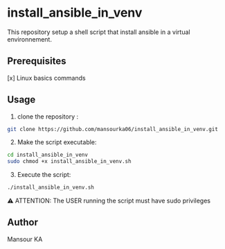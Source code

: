 # install_ansible_in_venv
This repository setup a shell script that install ansible in a virtual environnement.


## Prerequisites
[x] Linux basics commands


## Usage
1. clone the repository :
```bash
git clone https://github.com/mansourka06/install_ansible_in_venv.git
```

 2. Make the script executable:
```bash
cd install_ansible_in_venv
sudo chmod +x install_ansible_in_venv.sh
```
3. Execute the script:
```bash
./install_ansible_in_venv.sh
```

⚠️ ATTENTION:
The USER running the script must have sudo privileges
    
    
## Author
Mansour KA

